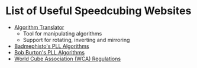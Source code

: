 
# List of Useful Speedcubing Websites

  * [Algorithm Translator](http://cube.crider.co.uk/algtrans.html)
    * Tool for manipulating algorithms
    * Support for rotating, inverting and mirroring
  * [Badmephisto's PLL Algorithms](https://defhacks.github.io/badmephisto-mirror/pll.html)
  * [Bob Burton's PLL Algorithms](http://www.cubewhiz.com/pll.php)
  * [World Cube Association (WCA) Regulations](https://www.worldcubeassociation.org/regulations/)

